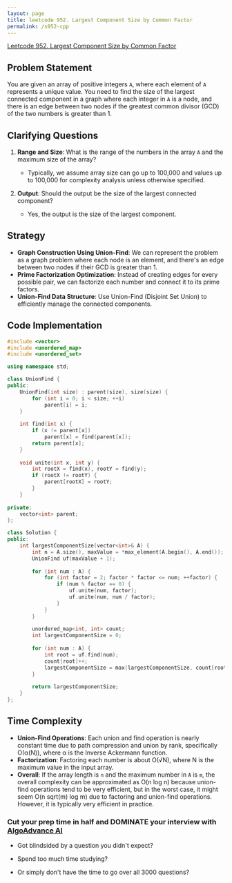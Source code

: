 ```yaml
---
layout: page
title: leetcode 952. Largest Component Size by Common Factor
permalink: /s952-cpp
---
```

[Leetcode 952. Largest Component Size by Common Factor](https://algoadvance.github.io/algoadvance/l952)
## Problem Statement

You are given an array of positive integers `A`, where each element of `A` represents a unique value. You need to find the size of the largest connected component in a graph where each integer in `A` is a node, and there is an edge between two nodes if the greatest common divisor (GCD) of the two numbers is greater than 1.

## Clarifying Questions
1. **Range and Size**: What is the range of the numbers in the array `A` and the maximum size of the array?
   - Typically, we assume array size can go up to 100,000 and values up to 100,000 for complexity analysis unless otherwise specified.
   
2. **Output**: Should the output be the size of the largest connected component?
   - Yes, the output is the size of the largest component.

## Strategy
- **Graph Construction Using Union-Find**: We can represent the problem as a graph problem where each node is an element, and there's an edge between two nodes if their GCD is greater than 1.
- **Prime Factorization Optimization**: Instead of creating edges for every possible pair, we can factorize each number and connect it to its prime factors. 
- **Union-Find Data Structure**: Use Union-Find (Disjoint Set Union) to efficiently manage the connected components.

## Code Implementation

```cpp
#include <vector>
#include <unordered_map>
#include <unordered_set>

using namespace std;

class UnionFind {
public:
    UnionFind(int size) : parent(size), size(size) {
        for (int i = 0; i < size; ++i)
            parent[i] = i;
    }
    
    int find(int x) {
        if (x != parent[x])
            parent[x] = find(parent[x]);
        return parent[x];
    }
    
    void unite(int x, int y) {
        int rootX = find(x), rootY = find(y);
        if (rootX != rootY) {
            parent[rootX] = rootY;
        }
    }
    
private:
    vector<int> parent;
};

class Solution {
public:
    int largestComponentSize(vector<int>& A) {
        int n = A.size(), maxValue = *max_element(A.begin(), A.end());
        UnionFind uf(maxValue + 1);
        
        for (int num : A) {
            for (int factor = 2; factor * factor <= num; ++factor) {
                if (num % factor == 0) {
                    uf.unite(num, factor);
                    uf.unite(num, num / factor);
                }
            }
        }
        
        unordered_map<int, int> count;
        int largestComponentSize = 0;
        
        for (int num : A) {
            int root = uf.find(num);
            count[root]++;
            largestComponentSize = max(largestComponentSize, count[root]);
        }
        
        return largestComponentSize;
    }
};
```

## Time Complexity
- **Union-Find Operations**: Each union and find operation is nearly constant time due to path compression and union by rank, specifically O(α(N)), where α is the Inverse Ackermann function.
- **Factorization**: Factoring each number is about O(√N), where N is the maximum value in the input array.
- **Overall**: If the array length is `n` and the maximum number in `A` is `m`, the overall complexity can be approximated as O(n log n) because union-find operations tend to be very efficient, but in the worst case, it might seem O(n sqrt(m) log m) due to factoring and union-find operations. However, it is typically very efficient in practice.


### Cut your prep time in half and DOMINATE your interview with [AlgoAdvance AI](https://algoAdvance.com)

- Got blindsided by a question you didn't expect?

- Spend too much time studying?

- Or simply don't have the time to go over all 3000 questions?


